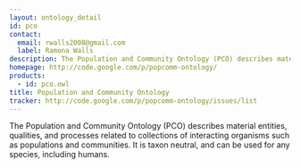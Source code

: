 ```yaml
---
layout: ontology_detail
id: pco
contact: 
  email: rwalls2008@gmail.com
  label: Ramona Walls
description: The Population and Community Ontology (PCO) describes material entities, qualities, and processes related to collections of interacting organisms such as populations and communities. It is taxon neutral, and can be used for any species, including humans.
homepage: http://code.google.com/p/popcomm-ontology/
products: 
  - id: pco.owl
title: Population and Community Ontology
tracker: http://code.google.com/p/popcomm-ontology/issues/list
---
```


The Population and Community Ontology (PCO) describes material entities, qualities, and processes related to collections of interacting organisms such as populations and communities. It is taxon neutral, and can be used for any species, including humans.